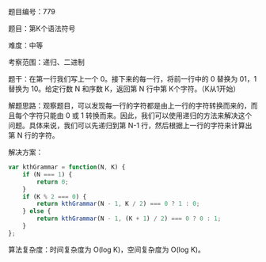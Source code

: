 题目编号：779

题目：第K个语法符号

难度：中等

考察范围：递归、二进制

题干：在第一行我们写上一个 0。接下来的每一行，将前一行中的 0 替换为 01，1 替换为 10。给定行数 N 和序数 K，返回第 N 行中第 K个字符。（K从1开始）

解题思路：观察题目，可以发现每一行的字符都是由上一行的字符转换而来的，而且每个字符只能由 0 或 1 转换而来。因此，我们可以使用递归的方法来解决这个问题。具体来说，我们可以先递归到第 N-1 行，然后根据上一行的字符来计算出第 N 行的字符。

解决方案：

```javascript
var kthGrammar = function(N, K) {
    if (N === 1) {
        return 0;
    }
    if (K % 2 === 0) {
        return kthGrammar(N - 1, K / 2) === 0 ? 1 : 0;
    } else {
        return kthGrammar(N - 1, (K + 1) / 2) === 0 ? 0 : 1;
    }
};
```

算法复杂度：时间复杂度为 O(log K)，空间复杂度为 O(log K)。